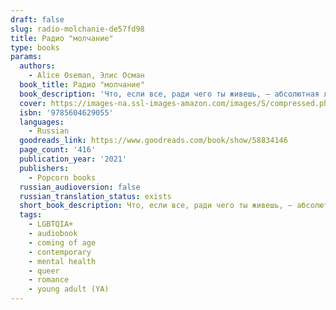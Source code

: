 ```yaml
---
draft: false
slug: radio-molchanie-de57fd98
title: Радио "молчание"
type: books
params:
  authors:
    - Alice Oseman, Элис Осман
  book_title: Радио "молчание"
  book_description: 'Что, если все, ради чего ты живешь, — абсолютная ложь? Фрэнсис — круглая отличница и староста школы. У нее в жизни есть одна-единственная мечта — поступить в Кембридж. Но помимо учебников и списков литературы она втайне обожает «Город Юниверс», фантастический подкаст, который ведет некий человек по имени Радио. Фрэнсис — одна из главных его поклонниц и играет далеко не последнюю роль в фандоме: она рисует арты и скетчи. Однажды в личку ей падает сообщение от… Радио, который просит Фрэнсис рисовать для подкаста. С этой самой минуты жизнь Фрэнсис переворачивается с ног на голову.'
  cover: https://images-na.ssl-images-amazon.com/images/S/compressed.photo.goodreads.com/books/1629708223i/58834146.jpg
  isbn: '9785604629055'
  languages:
    - Russian
  goodreads_link: https://www.goodreads.com/book/show/58834146
  page_count: '416'
  publication_year: '2021'
  publishers:
    - Popcorn books
  russian_audioversion: false
  russian_translation_status: exists
  short_book_description: Что, если все, ради чего ты живешь, — абсолютная ложь? Фрэнсис — круглая отличница и староста школы. У нее в жизни есть одна-единственная мечта — поступить в Кембридж…
  tags:
    - LGBTQIA+
    - audiobook
    - coming of age
    - contemporary
    - mental health
    - queer
    - romance
    - young adult (YA)
---
```


